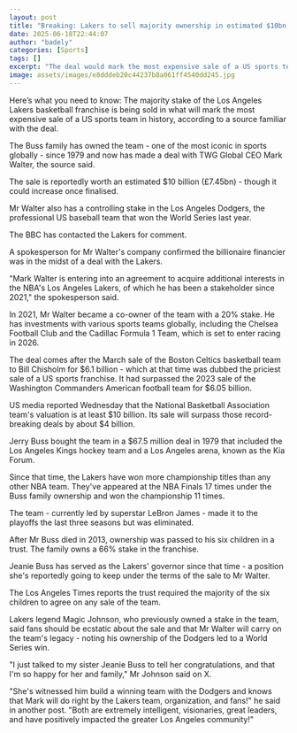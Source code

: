 ```yaml
---
layout: post
title: "Breaking: Lakers to sell majority ownership in estimated $10bn deal"
date: 2025-06-18T22:44:07
author: "badely"
categories: [Sports]
tags: []
excerpt: "The deal would mark the most expensive sale of a US sports team in history."
image: assets/images/e8dddeb20c44237b8a061ff4540dd245.jpg
---
```


Here’s what you need to know: The majority stake of the Los Angeles Lakers basketball franchise is being sold in what will mark the most expensive sale of a US sports team in history, according to a source familiar with the deal. 

The Buss family has owned the team - one of the most iconic in sports globally - since 1979 and now has made a deal with TWG Global CEO Mark Walter, the source said. 

The sale is reportedly worth an estimated $10 billion (£7.45bn) - though it could increase once finalised. 

Mr Walter also has a controlling stake in the Los Angeles Dodgers, the professional US baseball team that won the World Series last year.

The BBC has contacted the Lakers for comment.

A spokesperson for Mr Walter's company confirmed the billionaire financier was in the midst of a deal with the Lakers. 

"Mark Walter is entering into an agreement to acquire additional interests in the NBA's Los Angeles Lakers, of which he has been a stakeholder since 2021," the spokesperson said. 

In 2021, Mr Walter became a co-owner of the team with a 20% stake. He has investments with various sports teams globally, including the Chelsea Football Club and the Cadillac Formula 1 Team, which is set to enter racing in 2026. 

The deal comes after the March sale of the Boston Celtics basketball team to Bill Chisholm for $6.1 billion - which at that time was dubbed the priciest sale of a US sports franchise. It had surpassed the 2023 sale of the Washington Commanders American football team for $6.05 billion. 

US media reported Wednesday that the National Basketball Association team's valuation is at least $10 billion. Its sale will surpass those record-breaking deals by about $4 billion. 

Jerry Buss bought the team in a $67.5 million deal in 1979 that included the Los Angeles Kings hockey team and a Los Angeles arena, known as the Kia Forum. 

Since that time, the Lakers have won more championship titles than any other NBA team. They've appeared at the NBA Finals 17 times under the Buss family ownership and won the championship 11 times.

The team - currently led by superstar LeBron James - made it to the playoffs the last three seasons but was eliminated. 

After Mr Buss died in 2013, ownership was passed to his six children in a trust. The family owns a 66% stake in the franchise. 

Jeanie Buss has served as the Lakers' governor since that time - a position she's reportedly going to keep under the terms of the sale to Mr Walter. 

The Los Angeles Times reports the trust required the majority of the six children to agree on any sale of the team.

Lakers legend Magic Johnson, who previously owned a stake in the team, said fans should be ecstatic about the sale and that Mr Walter will carry on the team's legacy - noting his ownership of the Dodgers led to a World Series win. 

"I just talked to my sister Jeanie Buss to tell her congratulations, and that I'm so happy for her and family," Mr Johnson said on X. 

"She's witnessed him build a winning team with the Dodgers and knows that Mark will do right by the Lakers team, organization, and fans!" he said in another post. "Both are extremely intelligent, visionaries, great leaders, and have positively impacted the greater Los Angeles community!"

